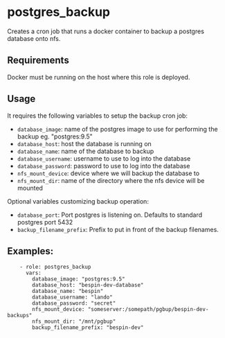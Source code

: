 # postgres\_backup

Creates a cron job that runs a docker container to backup a postgres database onto nfs.

## Requirements

Docker must be running on the host where this role is deployed.

## Usage

It requires the following variables to setup the backup cron job:

- `database_image`: name of the postgres image to use for performing the backup eg. "postgres:9.5"
- `database_host`: host the database is running on
- `database_name`: name of the database to backup
- `database_username`: username to use to log into the database
- `database_password`: password to use to log into the database
- `nfs_mount_device`: device where we will backup the database to
- `nfs_mount_dir`: name of the directory where the nfs device will be mounted

Optional variables customizing backup operation:

- `database_port`: Port postgres is listening on. Defaults to standard postgres port 5432
- `backup_filename_prefix`: Prefix to put in front of the backup filenames.


## Examples:

```
    - role: postgres_backup
      vars:
        database_image: "postgres:9.5"
        database_host: "bespin-dev-database"
        database_name: "bespin"
        database_username: "lando"
        database_password: "secret"
        nfs_mount_device: "someserver:/somepath/pgbup/bespin-dev-backups"
        nfs_mount_dir: "/mnt/pgbup"
        backup_filename_prefix: "bespin-dev"
```
